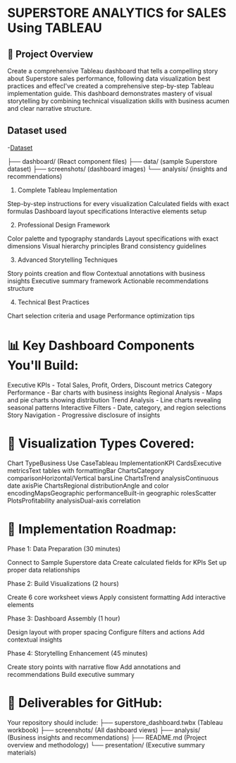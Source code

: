 # SUPERSTORE ANALYTICS for SALES Using TABLEAU
## 🎯 Project Overview
Create a comprehensive Tableau dashboard that tells a compelling story about Superstore sales performance, following data visualization best practices and effecI've created a comprehensive step-by-step Tableau implementation guide. This dashboard demonstrates mastery of visual storytelling by combining technical visualization skills with business acumen and clear narrative structure.

## Dataset used
-<a href="https://public.tableau.com/app/profile/ishan.kshatriya/viz/Book1_17487990579820/SuperstoreAnalytics">Dataset</a>

├── dashboard/ (React component files)
├── data/ (sample Superstore dataset)
├── screenshots/ (dashboard images)
└── analysis/ (insights and recommendations)

1. Complete Tableau Implementation

Step-by-step instructions for every visualization
Calculated fields with exact formulas
Dashboard layout specifications
Interactive elements setup

2. Professional Design Framework

Color palette and typography standards
Layout specifications with exact dimensions
Visual hierarchy principles
Brand consistency guidelines

3. Advanced Storytelling Techniques

Story points creation and flow
Contextual annotations with business insights
Executive summary framework
Actionable recommendations structure

4. Technical Best Practices

Chart selection criteria and usage
Performance optimization tips


# 📊 Key Dashboard Components You'll Build:

Executive KPIs - Total Sales, Profit, Orders, Discount metrics
Category Performance - Bar charts with business insights
Regional Analysis - Maps and pie charts showing distribution
Trend Analysis - Line charts revealing seasonal patterns
Interactive Filters - Date, category, and region selections
Story Navigation - Progressive disclosure of insights

# 🎨 Visualization Types Covered:
Chart TypeBusiness Use CaseTableau ImplementationKPI CardsExecutive metricsText tables with formattingBar ChartsCategory comparisonHorizontal/Vertical barsLine ChartsTrend analysisContinuous date axisPie ChartsRegional distributionAngle and color encodingMapsGeographic performanceBuilt-in geographic rolesScatter PlotsProfitability analysisDual-axis correlation
# 🚀 Implementation Roadmap:
Phase 1: Data Preparation (30 minutes)

Connect to Sample Superstore data
Create calculated fields for KPIs
Set up proper data relationships

Phase 2: Build Visualizations (2 hours)

Create 6 core worksheet views
Apply consistent formatting
Add interactive elements

Phase 3: Dashboard Assembly (1 hour)

Design layout with proper spacing
Configure filters and actions
Add contextual insights

Phase 4: Storytelling Enhancement (45 minutes)

Create story points with narrative flow
Add annotations and recommendations
Build executive summary


# 📁 Deliverables for GitHub:
Your repository should include:
├── superstore_dashboard.twbx (Tableau workbook)
├── screenshots/ (All dashboard views)
├── analysis/ (Business insights and recommendations)
├── README.md (Project overview and methodology)
└── presentation/ (Executive summary materials)
